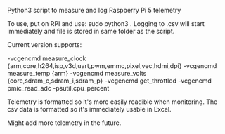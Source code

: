 Python3 script to measure and log Raspberry Pi 5 telemetry

To use, put on RPI and use: sudo python3 <filename>. Logging to .csv will start immediately and file is stored in same folder as the script.

Current version supports:

-vcgencmd measure_clock {arm,core,h264,isp,v3d,uart,pwm,emmc,pixel,vec,hdmi,dpi}
-vcgencmd measure_temp {arm}
-vcgencmd measure_volts {core,sdram_c,sdram_i,sdram_p}
-vcgencmd get_throttled
-vcgencmd pmic_read_adc
-psutil.cpu_percent

Telemetry is formatted so it's more easily readible when monitoring. The csv data is formatted so it's immediately usable in Excel.

Might add more telemetry in the future.
